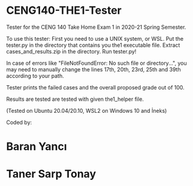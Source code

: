 # CENG140-THE1-Tester
Tester for the CENG 140 Take Home Exam 1 in 2020-21 Spring Semester.

To use this tester:
    First you need to use a UNIX system, or WSL.
    Put the tester.py in the directory that contains you the1 executable file.
    Extract cases_and_results.zip in the directory.
    Run tester.py!
    
In case of errors like "FileNotFoundError: No such file or directory...", you may need to manually change the lines 17th, 20th, 23rd, 25th and 39th according to your path.

Tester prints the failed cases and the overall proposed grade out of 100.

Results are tested are tested with given the1_helper file.

(Tested on Ubuntu 20.04/20.10, WSL2 on Windows 10 and İneks)

Coded by:
# Baran Yancı
# Taner Sarp Tonay
